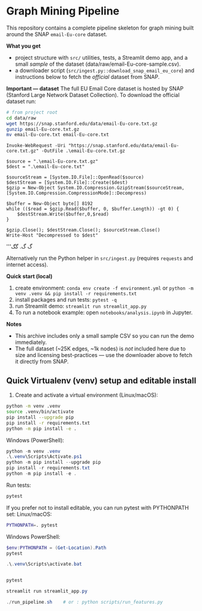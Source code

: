 # Graph Mining Pipeline

This repository contains a complete pipeline skeleton for graph mining built around the SNAP `email-Eu-core` dataset.

**What you get**
- project structure with `src/` utilities, tests, a Streamlit demo app, and a small *sample* of the dataset (data/raw/email-Eu-core-sample.csv).
- a downloader script (`src/ingest.py::download_snap_email_eu_core`) and instructions below to fetch the *official* dataset from SNAP.

**Important — dataset**
The full EU Email Core dataset is hosted by SNAP (Stanford Large Network Dataset Collection). To download the official dataset run:

```bash
# from project root
cd data/raw
wget https://snap.stanford.edu/data/email-Eu-core.txt.gz
gunzip email-Eu-core.txt.gz
mv email-Eu-core.txt email-Eu-core.txt
```

```
Invoke-WebRequest -Uri "https://snap.stanford.edu/data/email-Eu-core.txt.gz" -OutFile .\email-Eu-core.txt.gz
```

```
$source = ".\email-Eu-core.txt.gz"
$dest = ".\email-Eu-core.txt"

$sourceStream = [System.IO.File]::OpenRead($source)
$destStream = [System.IO.File]::Create($dest)
$gzip = New-Object System.IO.Compression.GzipStream($sourceStream, [System.IO.Compression.CompressionMode]::Decompress)

$buffer = New-Object byte[] 8192
while (($read = $gzip.Read($buffer, 0, $buffer.Length)) -gt 0) {
    $destStream.Write($buffer,0,$read)
}

$gzip.Close(); $destStream.Close(); $sourceStream.Close()
Write-Host "Decompressed to $dest"

```
'''گ
گ.
گگ

Alternatively run the Python helper in `src/ingest.py` (requires `requests` and internet access).

**Quick start (local)**
1. create environment: `conda env create -f environment.yml` or `python -m venv .venv && pip install -r requirements.txt`
2. install packages and run tests: `pytest -q`
3. run Streamlit demo: `streamlit run streamlit_app.py`
4. To run a notebook example: open `notebooks/analysis.ipynb` in Jupyter.

**Notes**
- This archive includes only a small sample CSV so you can run the demo immediately.
- The full dataset (~25K edges, ~1k nodes) is *not* included here due to size and licensing best-practices — use the downloader above to fetch it directly from SNAP.


## Quick Virtualenv (venv) setup and editable install

1. Create and activate a virtual environment (Linux/macOS):
```bash
python -m venv .venv
source .venv/bin/activate
pip install --upgrade pip
pip install -r requirements.txt
python -m pip install -e .
```

Windows (PowerShell):
```powershell
python -m venv .venv
.\.venv\Scripts\Activate.ps1
python -m pip install --upgrade pip
pip install -r requirements.txt
python -m pip install -e .
```

Run tests:
```bash
pytest
```

If you prefer not to install editable, you can run pytest with PYTHONPATH set:
Linux/macOS:
```bash
PYTHONPATH=. pytest
```
Windows PowerShell:
```powershell
$env:PYTHONPATH = (Get-Location).Path
pytest

.\.venv\Scripts\activate.bat


pytest

streamlit run streamlit_app.py

./run_pipeline.sh    # or : python scripts/run_features.py

```
